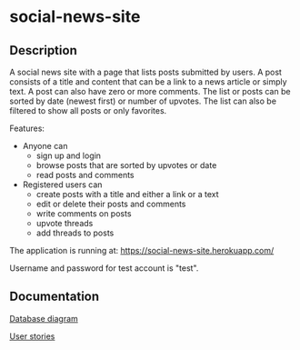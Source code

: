 # social-news-site

## Description

A social news site with a page that lists posts submitted by users. A post consists of a title and content that can be a link to a news article or simply text. A post can also have zero or more comments. The list or posts can be sorted by date (newest first) or number of upvotes. The list can also be filtered to show all posts or only favorites.

Features:

* Anyone can
  * sign up and login
  * browse posts that are sorted by upvotes or date
  * read posts and comments
* Registered users can
  * create posts with a title and either a link or a text
  * edit or delete their posts and comments
  * write comments on posts
  * upvote threads
  * add threads to posts

The application is running at: https://social-news-site.herokuapp.com/

Username and password for test account is "test".

## Documentation

[Database diagram](documentation/database_diagram.md)

[User stories](documentation/user_stories.md)